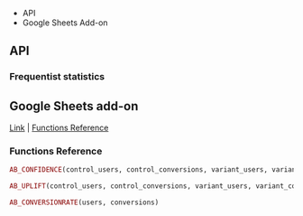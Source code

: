 * API
* Google Sheets Add-on

## API

### Frequentist statistics 

## Google Sheets add-on
[Link](https://chrome.google.com/webstore/detail/stats-machina/obkacnpchmodnejaeaedjmleaphfojbi?utm_source=permalink) | [Functions Reference]()

### Functions Reference

```ruby
AB_CONFIDENCE(control_users, control_conversions, variant_users, variant_conversions)
```

```ruby
AB_UPLIFT(control_users, control_conversions, variant_users, variant_conversions)
```

```ruby
AB_CONVERSIONRATE(users, conversions)
```